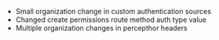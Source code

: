 - Small organization change in custom authentication sources
- Changed create permissions route method auth type value
- Multiple organization changes in percepthor headers
